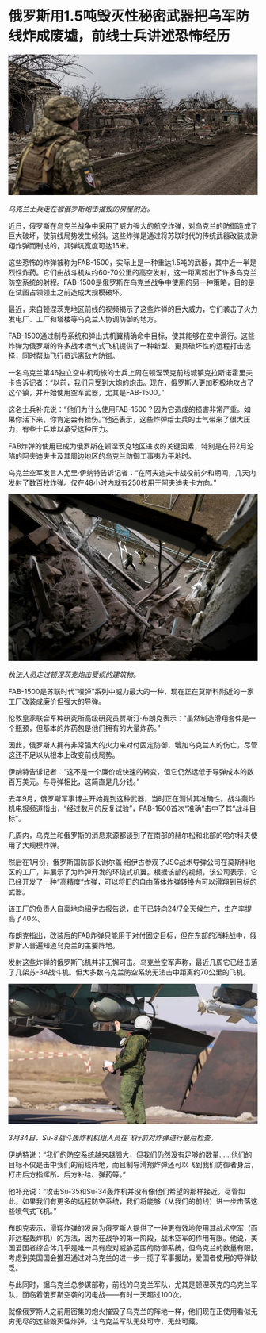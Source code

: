# 俄罗斯用1.5吨毁灭性秘密武器把乌军防线炸成废墟，前线士兵讲述恐怖经历

![bc294b15db2b0c90ffa7925a41fc5ea4.jpg](https://raw.githubusercontent.com/qqhsx/qqnews_image/main/2024/03/10/俄罗斯用1.5吨毁灭性秘密武器把乌军防线炸成废墟，前线士兵讲述恐怖经历/bc294b15db2b0c90ffa7925a41fc5ea4.jpg)

 _乌克兰士兵走在被俄罗斯炮击摧毁的房屋附近。_

近日，俄罗斯在乌克兰战争中采用了威力强大的航空炸弹，对乌克兰的防御造成了巨大破坏，使前线局势发生倾斜。这些炸弹是通过将苏联时代的传统武器改装成滑翔炸弹而制成的，其弹坑宽度可达15米。

这些恐怖的炸弹被称为FAB-1500，实际上是一种重达1.5吨的武器，其中近一半是烈性炸药。它们由战斗机从约60-70公里的高空发射，这一距离超出了许多乌克兰防空系统的射程。FAB-1500是俄罗斯在乌克兰战争中使用的另一种策略，目的是在试图占领领土之前造成大规模破坏。

最近，来自顿涅茨克地区前线的视频揭示了这些炸弹的巨大威力，它们袭击了火力发电厂、工厂和塔楼等乌克兰人协调防御的地方。

FAB-1500通过制导系统和弹出式机翼精确命中目标，使其能够在空中滑行。这些炸弹为俄罗斯的许多战术喷气式飞机提供了一种新型、更具破坏性的远程打击选择，同时帮助飞行员远离敌方防御。

一名乌克兰第46独立空中机动旅的士兵上周在顿涅茨克前线城镇克拉斯诺霍里夫卡告诉记者：“以前，我们只受到大炮的炮击。现在，俄罗斯人更加积极地攻占了这个镇，并开始使用空军武器，尤其是FAB-1500。”

这名士兵补充说：“他们为什么使用FAB-1500？因为它造成的损害非常严重。如果你活下来，你肯定会有挫伤。”他还表示，这些炸弹给士兵的士气带来了很大压力，有些士兵难以承受这种压力。

FAB炸弹的使用已成为俄罗斯在顿涅茨克地区进攻的关键因素，特别是在将2月沦陷的阿夫迪夫卡及其周边地区的乌克兰防御工事夷为平地时。

乌克兰空军发言人尤里·伊纳特告诉记者：“在阿夫迪夫卡战役前夕和期间，几天内发射了数百枚炸弹。仅在48小时内就有250枚用于阿夫迪夫卡方向。”

![b44ad14e5761d023eafb53f2f2a05fd1.jpg](https://raw.githubusercontent.com/qqhsx/qqnews_image/main/2024/03/10/俄罗斯用1.5吨毁灭性秘密武器把乌军防线炸成废墟，前线士兵讲述恐怖经历/b44ad14e5761d023eafb53f2f2a05fd1.jpg)

 _执法人员走过顿涅茨克炮击受损的建筑物。_

FAB-1500是苏联时代“哑弹”系列中威力最大的一种，现在正在莫斯科附近的一家工厂改装成廉价但强大的导弹。

伦敦皇家联合军种研究所高级研究员贾斯汀·布朗克表示：“虽然制造滑翔套件是一个瓶颈，但基本的炸药包是他们拥有的大量炸药。”

因此，俄罗斯人拥有非常强大的火力来对付固定防御，增加乌克兰人的伤亡，尽管这还不足以从根本上改变前线局势。

伊纳特告诉记者：“这不是一个廉价或快速的转变，但它仍然远低于导弹成本的数百万美元。与导弹相比，这简直是几分钱。”

去年9月，俄罗斯军事博主开始提到这种武器，当时正在测试其准确性。战斗轰炸机电报频道指出，“经过数月的反复试验”，FAB-1500首次“准确”击中了其“战斗目标”。

几周内，乌克兰和俄罗斯的消息来源都谈到了在南部的赫尔松和北部的哈尔科夫使用了大规模炸弹。

然后在1月份，俄罗斯国防部长谢尔盖·绍伊古参观了JSC战术导弹公司在莫斯科地区的工厂，并展示了为炸弹开发的环绕式机翼。根据该部的视频，该公司表示，它已经开发了一种“高精度”炸弹，可以将旧的自由落体炸弹转换为可以滑翔到目标的武器。

该工厂的负责人自豪地向绍伊古报告说，由于已转向24/7全天候生产，生产率提高了40%。

布朗克指出，改装后的FAB炸弹只能用于对付固定目标，但在东部的消耗战中，俄罗斯人普遍知道乌克兰的主要阵地。

发射这些炸弹的俄罗斯飞机并非无懈可击。乌克兰空军声称，最近几周它已经击落了几架苏-34战斗机。但大多数乌克兰防空系统无法击中距离约70公里的飞机。

![baa5ae16495c3d789963e3ed0f236ed6.jpg](https://raw.githubusercontent.com/qqhsx/qqnews_image/main/2024/03/10/俄罗斯用1.5吨毁灭性秘密武器把乌军防线炸成废墟，前线士兵讲述恐怖经历/baa5ae16495c3d789963e3ed0f236ed6.jpg)

_3月34日，Su-8战斗轰炸机机组人员在飞行前对炸弹进行最后检查。_

伊纳特说：“我们的防空系统越来越强大，但我们仍然没有足够的数量……他们的目标不仅是击中我们的前线阵地，而且制导滑翔炸弹还可以飞到我们防御者身后，打击后方指挥所、后方补给、弹药等。”

他补充说：“攻击Su-35和Su-34轰炸机并没有像他们希望的那样接近。尽管如此，如果我们有更多的远程防空系统，我们将能够（从我们的前线）进一步击落这些喷气式飞机。”

布朗克表示，滑翔炸弹的发展为俄罗斯人提供了一种更有效地使用其战术空军（而非远程轰炸机）的方法，因为在战争的第一阶段，战术空军的作用有限。他说，美国爱国者综合体几乎是唯一具有应对威胁范围的防御系统，但乌克兰的数量有限。考虑到美国国会推迟通过对乌克兰的进一步一揽子军事援助，爱国者使用的导弹缺乏。

与此同时，据乌克兰总参谋部称，前线的乌克兰军队，尤其是顿涅茨克的乌克兰军队，面临着俄罗斯空袭的闪电战——有时一天超过100次。

就像俄罗斯人之前用密集的炮火摧毁了乌克兰的阵地一样，他们现在正使用看似无穷无尽的这些毁灭性炸弹，让乌克兰军队无处可守，无处可藏。

